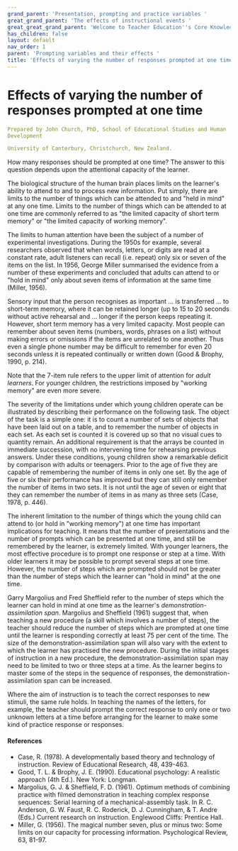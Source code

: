 ```yaml
---
grand_parent: 'Presentation, prompting and practice variables '
great_grand_parent: 'The effects of instructional events '
great_great_grand_parent: 'Welcome to Teacher Education''s Core Knowledge and Skills.'
has_children: false
layout: default
nav_order: 1
parent: 'Prompting variables and their effects '
title: 'Effects of varying the number of responses prompted at one time '
---
```

# Effects of varying the number of responses prompted at one time


```yaml
Prepared by John Church, PhD, School of Educational Studies and Human
Development

University of Canterbury, Christchurch, New Zealand.
```


How many responses should be prompted at one time? The answer to this
question depends upon the attentional capacity of the learner.

The biological structure of the human brain places limits on the
learner\'s ability to attend to and to process new information. Put
simply, there are limits to the number of things which can be attended
to and \"held in mind\" at any one time. Limits to the number of things
which can be attended to at one time are commonly referred to as \"the
limited capacity of short term memory\" or \"the limited capacity of
working memory\".

The limits to human attention have been the subject of a number of
experimental investigations. During the 1950s for example, several
researchers observed that when words, letters, or digits are read at a
constant rate, adult listeners can recall (i.e. repeat) only six or
seven of the items on the list. In 1956, George Miller summarised the
evidence from a number of these experiments and concluded that adults
can attend to or \"hold in mind\" only about seven items of information
at the same time (Miller, 1956).

Sensory input that the person recognises as important \... is
transferred \... to short-term memory, where it can be retained longer
(up to 15 to 20 seconds without active rehearsal and \... longer if the
person keeps repeating it. However, short term memory has a very limited
capacity. Most people can remember about seven items (numbers, words,
phrases on a list) without making errors or omissions if the items are
unrelated to one another. Thus even a single phone number may be
difficult to remember for even 20 seconds unless it is repeated
continually or written down (Good & Brophy, 1990, p. 214).

Note that the 7-item rule refers to the upper limit of attention for
*adult learners*. For younger children, the restrictions imposed by
\"working memory\" are even more severe.

The severity of the limitations under which young children operate can
be illustrated by describing their performance on the following task.
The object of the task is a simple one: it is to count a number of sets
of objects that have been laid out on a table, and to remember the
number of objects in each set. As each set is counted it is covered up
so that no visual cues to quantity remain. An additional requirement is
that the arrays be counted in immediate succession, with no intervening
time for rehearsing previous answers. Under these conditions, young
children show a remarkable deficit by comparison with adults or
teenagers. Prior to the age of five they are capable of remembering the
number of items in only one set. By the age of five or six their
performance has improved but they can still only remember the number of
items in two sets. It is not until the age of seven or eight that they
can remember the number of items in as many as three sets (Case, 1978,
p. 446).

The inherent limitation to the number of things which the young child
can attend to (or hold in \"working memory\") at one time has important
implications for teaching. It means that the number of presentations and
the number of prompts which can be presented at one time, and still be
remembered by the learner, is extremely limited. With younger learners,
the most effective procedure is to prompt one response or step at a
time. With older learners it may be possible to prompt several steps at
one time. However, the number of steps which are prompted should not be
greater than the number of steps which the learner can \"hold in mind\"
at the one time.

Garry Margolius and Fred Sheffield refer to the number of steps which
the learner can hold in mind at one time as the learner\'s
*demonstration-assimilation span*. Margolius and Sheffield (1961)
suggest that, when teaching a new procedure (a skill which involves a
number of steps), the teacher should reduce the number of steps which
are prompted at one time until the learner is responding correctly at
least 75 per cent of the time. The size of the
demonstration-assimilation span will also vary with the extent to which
the learner has practised the new procedure. During the initial stages
of instruction in a new procedure, the demonstration-assimilation span
may need to be limited to two or three steps at a time. As the learner
begins to master some of the steps in the sequence of responses, the
demonstration-assimilation span can be increased.

Where the aim of instruction is to teach the correct responses to new
stimuli, the same rule holds. In teaching the names of the letters, for
example, the teacher should prompt the correct response to only one or
two unknown letters at a time before arranging for the learner to make
some kind of practice response or responses.


#### References

-   Case, R. (1978). A developmentally based theory and technology of
    instruction. Review of Educational Research, 48, 439-463.
-   Good, T. L. & Brophy, J. E. (1990). Educational psychology: A
    realistic approach (4th Ed.). New York: Longman.
-   Margolius, G. J. & Sheffield, F. D. (1961). Optimum methods of
    combining practice with filmed demonstration in teaching complex
    response sequences: Serial learning of a mechanical-assembly task.
    In R. C. Anderson, G. W. Faust, R. C. Roderick, D. J. Cunningham,
    & T. Andre (Eds.) Current research on instruction. Englewood Cliffs:
    Prentice Hall.
-   Miller, G. (1956). The magical number seven, plus or minus two: Some
    limits on our capacity for processing information. Psychological
    Review, 63, 81-97.
